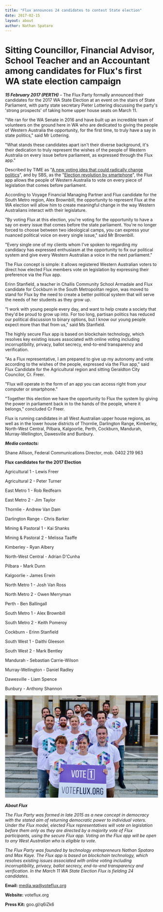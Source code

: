 ```yaml
---
title: "Flux announces 24 candidates to contest State election"
date: 2017-02-15
layout: about
author: Nathan Spataro
---
```


# Sitting Councillor, Financial Advisor, School Teacher and an Accountant among candidates for Flux's first WA state election campaign

**_15 February 2017 (PERTH)_** – The Flux Party formally announced their candidates for the 2017 WA State Election at an event on the stairs of State Parliament, with party state secretary Pieter Lottering discussing the party's 'strong prospects' of taking home upper house seats on March 11.

"We ran for the WA Senate in 2016 and have built up an incredible team of volunteers on the ground here in WA who are dedicated to giving the people of Western Australia the opportunity, for the first time, to truly have a say in state politics," said Mr Lottering.

"What stands these candidates apart isn't their diverse background, it's their dedication to truly represent the wishes of the people of Western Australia on every issue before parliament, as expressed through the Flux app."

Described by TIME as "[A new voting idea that could radically change politics](http://time.com/4375991/flux-blockchain-bitcoin-democracy-politics-australia/)", and by SBS, as the "[Election revolution by smartphone](http://www.sbs.com.au/news/article/2016/06/30/election-revolution-smartphone)", the Flux app allows the people of Western Australia to vote on every piece of legislation that comes before parliament.

According to Voyage Financial Managing Partner and Flux candidate for the South Metro region, Alex Brownbill, the opportunity to represent Flux at the WA election will allow him to create meaningful change in the way Western Australians interact with their legislature.

"By voting Flux at this election, you're voting for the opportunity to have a say on every issue that comes before the state parliament. You're no longer forced to choose between two ideological camps, you can express your nuanced political voice on every single issue," said Mr Brownbill.

"Every single one of my clients whom I've spoken to regarding my candidacy has expressed enthusiasm at the opportunity to fix our political system and give every Western Australian a voice in the next parliament."

The Flux concept is simple: it allows registered Western Australian voters to direct how elected Flux members vote on legislation by expressing their preference via the Flux app.

Erinn Stanfield, a teacher in Challis Community School Armadale and Flux candidate for Cockburn in the South Metropolitan region, was moved to stand for Flux by the need to create a better political system that will serve the needs of her students as they grow up.

"I work with young people every day, and want to help create a society that they'd be proud to grow up into. For too long, partisan politics has reduced our political discussion to binary options, but I know our young people expect more than that from us," said Ms Stanfield.

The highly secure Flux app is based on blockchain technology, which resolves key existing issues associated with online voting including incorruptibility, privacy, ballot secrecy, end-to-end transparency and verification.

"As a Flux representative, I am prepared to give up my autonomy and vote according to the wishes of the people, expressed via the Flux app," said Flux Candidate for the Agricultural region and sitting Geraldton City Councilor, Cr. Freer.

"Flux will operate in the form of an app you can access right from your computer or smartphone."

"Together this election we have the opportunity to Flux the system by giving the power in parliament back in to the hands of the people, where it belongs," concluded Cr Freer.

Flux is running candidates in all West Australian upper house regions, as well as in the lower house districts of Thornlie, Darlington Range, Kimberley, North-West Central, Pilbara, Kalgoorlie, Perth, Cockburn, Mandurah, Murray-Wellington, Dawesville and Bunbury.

**_Media contacts:_**

Shane Allison, Federal Communications Director, mob. 0402 219 963

**Flux candidates for the 2017 Election**

Agricultural 1 - Lewis Freer

Agricultural 2 - Peter Turner

East Metro 1 - Rob Redfearn

East Metro 2 - Jim Taylor

Thornlie - Andrew Van Dam

Darlington Range - Chris Barker

Mining & Pastoral 1 - Kai Shanks

Mining & Pastoral 2 - Melissa Taaffe

Kimberley - Ryan Albery

North-West Central - Adrian D'Cunha

Pilbara - Mark Dunn

Kalgoorlie - James Erwin

North Metro 1 - Josh Van Ross

North Metro 2 - Owen Merryman

Perth - Ben Ballingall

South Metro 1 - Alex Brownbill

South Metro 2 - Keith Pomeroy

Cockburn - Erinn Stanfield

South West 1 - Daithi Gleeson

South West 2 - Mark Bentley

Mandurah - Sebastian Carrie-Wilson

Murray-Wellington - Daniel Radley

Dawesville - Liam Spence

Bunbury - Anthony Shannon

![Flux Candidates](/img/wa-candidates.jpg)

**_About Flux_**

_The Flux Party was formed in late 2015 as a new concept in democracy with the stated aim of returning democratic power to individual voters. Under the Flux model, elected Flux representatives will vote on legislation before them only as they are directed by a majority vote of Flux participants, using the secure Flux app. Voting on the Flux app will be open to any West Australian who is eligible to vote._

_The Flux Party was founded by technology entrepreneurs Nathan Spataro and Max Kaye. The Flux app is based on blockchain technology, which resolves existing issues associated with online voting including incorruptibility, privacy, ballot secrecy, end-to-end transparency and verification. In the March 11 WA State Election Flux is fielding 24 candidates._

**Email:** media.wa@voteflux.org

**Website:** voteflux.org

**Press Kit:** goo.gl/q6iZk6

